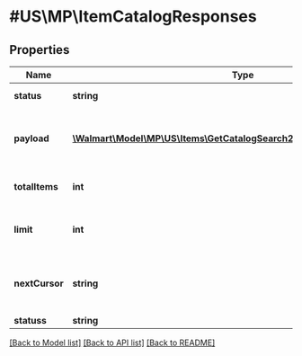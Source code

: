 # #US\MP\ItemCatalogResponses

## Properties

Name | Type | Description | Notes
------------ | ------------- | ------------- | -------------
**status** | **string** | Response Status | [optional]
**payload** | [**\Walmart\Model\MP\US\Items\GetCatalogSearch200ResponsePayloadInner[]**](GetCatalogSearch200ResponsePayloadInner.md) | Items included in the response list | [optional]
**totalItems** | **int** | Total items for the query | [optional]
**limit** | **int** | Number of items shown in this page | [optional]
**nextCursor** | **string** | Used for pagination to fetch the next set of items | [optional]
**statuss** | **string** |  | [optional]


[[Back to Model list]](../) [[Back to API list]](../../Api/US/MP) [[Back to README]](../../README.md)
